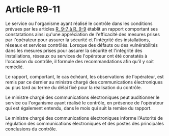 # Article R9-11

Le service ou l'organisme ayant réalisé le contrôle dans les conditions prévues par les articles [R. 9-7 à R. 9-9][1] établit un rapport comportant ses constatations ainsi qu'une appréciation de l'efficacité des mesures prises par l'opérateur pour assurer la sécurité et l'intégrité des installations, réseaux et services contrôlés. Lorsque des défauts ou des vulnérabilités dans les mesures prises pour assurer la sécurité et l'intégrité des installations, réseaux ou services de l'opérateur ont été constatés à l'occasion du contrôle, il formule des recommandations afin qu'il y soit remédié. 
  
  
Le rapport, comportant, le cas échéant, les observations de l'opérateur, est remis par ce dernier au ministre chargé des communications électroniques au plus tard au terme du délai fixé pour la réalisation du contrôle. 
  
  
Le ministre chargé des communications électroniques peut auditionner le service ou l'organisme ayant réalisé le contrôle, en présence de l'opérateur qui est également entendu, dans le mois qui suit la remise du rapport. 
  
  
Le ministre chargé des communications électroniques informe l'Autorité de régulation des communications électroniques et des postes des principales conclusions du contrôle.

 [1]: /affichCodeArticle.do?cidTexte=LEGITEXT000006070987&idArticle=LEGIARTI000026639349&dateTexte=&categorieLien=cid